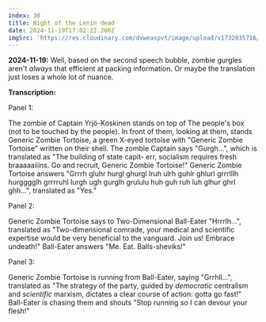 ```yaml
---
index: 30
title: Night of the Lenin dead
date: 2024-11-19T17:02:22.200Z
imgSrc: 'https://res.cloudinary.com/dvweaspvt/image/upload/v1732035716/030_rzrbf2.png'
---
```


**2024-11-19:** Well, based on the second speech bubble, zombie gurgles aren't *always* that efficient at packing information. Or maybe the translation just loses a whole lot of nuance.

**Transcription:**

Panel 1:

The zombie of Captain Yrjö-Koskinen stands on top of The people's box (not to be touched by the people). In front of them, looking at them, stands Generic Zombie Tortoise, a green X-eyed tortoise with "Generic Zombie Tortoise" written on their shell. The zombie Captain says "Gurgh...", which is translated as "The building of state capit- err, socialism requires fresh braaaaaiiins. Go and recruit, Generic Zombie Tortoise!" Generic Zombie Tortoise answers "Grrrh gluhr hurgl ghurgl lruh ulrh guhlr ghlurl grrrlllh hurgggglh grrrruhl lurgh ugh gurglh grululu huh guh ruh luh glhur ghrl ghh...", translated as "Yes."

Panel 2:

Generic Zombie Tortoise says to Two-Dimensional Ball-Eater "Hrrrlh...", translated as "Two-dimensional comrade, your medical and scientific expertise would be very beneficial to the vanguard. Join us! Embrace undeath!" Ball-Eater answers "Me. Eat. Balls-sheviks!"

Panel 3:

Generic Zombie Tortoise is running from Ball-Eater, saying "Grrhll...", translated as "The strategy of the party, guided by *democratic* centralism and *scientific* marxism, dictates a clear course of action: gotta go fast!" Ball-Eater is chasing them and shouts "Stop running so I can devour your flesh!"
